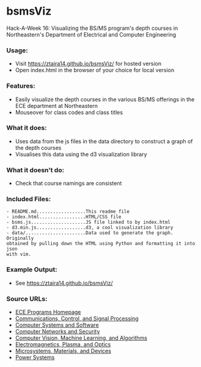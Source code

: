 # bsmsViz
Hack-A-Week 16: Visualizing the BS/MS program's depth courses in 
Northeastern's Department of Electrical and Computer Engineering

### Usage:
- Visit https://ztaira14.github.io/bsmsViz/ for hosted version
- Open index.html in the browser of your choice for local version

### Features:
- Easily visualize the depth courses in the various BS/MS offerings in the
ECE department at Northeastern 
- Mouseover for class codes and class titles

### What it does:
- Uses data from the js files in the data directory to construct a graph
of the depth courses
- Visualises this data using the d3 visualization library

### What it doesn't do:
- Check that course namings are consistent

### Included Files:
```
- README.md..................This readme file
- index.html.................HTML/CSS file
- bsms.js....................JS file linked to by index.html
- d3.min.js..................d3, a cool visualization library
- data/......................Data used to generate the graph. Originally
obtained by pulling down the HTML using Python and formatting it into json
with vim.
```

### Example Output:
- See https://ztaira14.github.io/bsmsViz/

### Source URLs:
- [ECE Programs Homepage](http://catalog.northeastern.edu/graduate/engineering/electrical-computer/#programstext)
- [Communications, Control, and Signal Processing](http://catalog.northeastern.edu/graduate/engineering/electrical-computer/electrical-computer-engineering-concentration-communications-control-signal-processing-msece/#programrequirementstext)
- [Computer Systems and Software](http://catalog.northeastern.edu/graduate/engineering/electrical-computer/computer-systems-software/#programrequirementstext)
- [Computer Networks and Security](http://catalog.northeastern.edu/graduate/engineering/electrical-computer/computer-networks-security/#programrequirementstext)
- [Computer Vision, Machine Learning, and Algorithms](http://catalog.northeastern.edu/graduate/engineering/electrical-computer/computer-vision-machine-learning-algorithms/#programrequirementstext)
- [Electromagnetics, Plasma, and Optics](http://catalog.northeastern.edu/graduate/engineering/electrical-computer/electrical-computer-engineering-concentration-electromagnetics-plasma-optics-msece/#programrequirementstext)
- [Microsystems, Materials, and Devices](http://catalog.northeastern.edu/graduate/engineering/electrical-computer/electrical-computer-engineering-concentration-microsystems-materials-devices-msece/#programrequirementstext)
- [Power Systems](http://catalog.northeastern.edu/graduate/engineering/electrical-computer/electrical-computer-engineering-concentration-power-systems-msece/#programrequirementstext)
